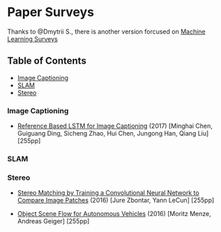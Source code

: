 # Paper Surveys
Thanks to @Dmytrii S., there is another version forcused on  [Machine Learning Surveys](https://github.com/metrofun/machine-learning-surveys)

## Table of Contents
- [Image Captioning](#Image-Captioning)
- [SLAM](#SLAM)
- [Stereo](#Stereo)

### Image Captioning
* [Reference Based LSTM for Image Captioning](https://aaai.org/ocs/index.php/AAAI/AAAI17/paper/view/14249/14270 "Minghai Chen, Guiguang Ding, Sicheng Zhao, Hui Chen, Jungong Han, Qiang Liu") (2017) [Minghai Chen, Guiguang Ding, Sicheng Zhao, Hui Chen, Jungong Han, Qiang Liu] [255pp]

### SLAM

### Stereo 
* [Stereo Matching by Training a Convolutional Neural Network to Compare Image Patches](https://arxiv.org/pdf/1510.05970.pdf "Jure Zbontar, Yann LeCun") (2016)
[Jure Zbontar, Yann LeCun] [255pp]

* [Object Scene Flow for Autonomous Vehicles](http://www.cvlibs.net/publications/Menze2015CVPR.pdf "Moritz Menze, Andreas Geiger") (2016)
[Moritz Menze, Andreas Geiger] [255pp]
